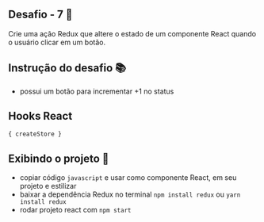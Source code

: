 ## Desafio - 7 🏁

Crie uma ação Redux que altere o estado de um componente React quando o usuário clicar em um botão.

## Instrução do desafio 📚

- possui um botão para incrementar +1 no status

## Hooks React

`{ createStore }`

## Exibindo o projeto 🎥
- copiar código `javascript` e usar como componente React, em seu projeto e estilizar
- baixar a dependência Redux no terminal `npm install redux` ou `yarn install redux`
- rodar projeto react com `npm start`